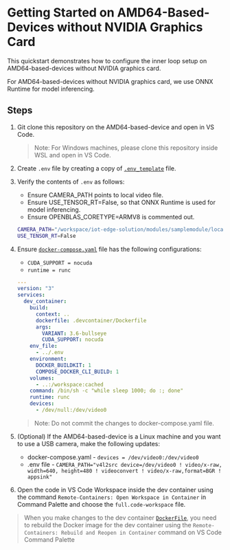 # Getting Started on AMD64-Based-Devices without NVIDIA Graphics Card

This quickstart demonstrates how to configure the inner loop setup on AMD64-based-devices without NVIDIA graphics card.

For AMD64-based-devices without NVIDIA graphics card, we use ONNX Runtime for model inferencing.

## Steps

1. Git clone this repository on the AMD64-based-device and open in VS Code.
   > Note: For Windows machines, please clone this repository inside WSL and open in VS Code.
1. Create `.env` file by creating a copy of [`.env_template`](../../.env_template) file.
1. Verify the contents of `.env` as follows:

   - Ensure CAMERA_PATH points to local video file.
   - Ensure USE_TENSOR_RT=False, so that ONNX Runtime is used for model inferencing.
   - Ensure OPENBLAS_CORETYPE=ARMV8 is commented out.

   ```sh
   CAMERA_PATH="/workspace/iot-edge-solution/modules/samplemodule/local_data/demo_video.mkv"
   USE_TENSOR_RT=False
   ```

1. Ensure [`docker-compose.yaml`](../../.devcontainer/docker-compose.yml) file has the following configurations:

   - `CUDA_SUPPORT = nocuda`
   - `runtime = runc`

   ```yaml
   ---
   version: "3"
   services:
     dev_container:
       build:
         context: ..
         dockerfile: .devcontainer/Dockerfile
         args:
           VARIANT: 3.6-bullseye
           CUDA_SUPPORT: nocuda
       env_file:
         - ../.env
       environment:
         DOCKER_BUILDKIT: 1
         COMPOSE_DOCKER_CLI_BUILD: 1
       volumes:
         - ..:/workspace:cached
       command: /bin/sh -c "while sleep 1000; do :; done"
       runtime: runc
       devices:
         - /dev/null:/dev/video0
   ```

   > Note: Do not commit the changes to docker-compose.yaml file.

1. (Optional) If the AMD64-based-device is a Linux machine and you want to use a USB camera, make the following updates:

   - docker-compose.yaml - `devices = /dev/video0:/dev/video0`
   - .env file - `CAMERA_PATH="v4l2src device=/dev/video0 ! video/x-raw, width=640, height=480 ! videoconvert ! video/x-raw,format=BGR ! appsink"`

1. Open the code in VS Code Workspace inside the dev container using the command `Remote-Containers: Open Workspace in Container` in Command Palette and choose the `full.code-workspace` file.

> When you make changes to the dev container [`DockerFile`](.devcontainer\Dockerfile), you need to rebuild the Docker image for the dev container using the `Remote-Containers: Rebuild and Reopen in Container` command on VS Code Command Palette
